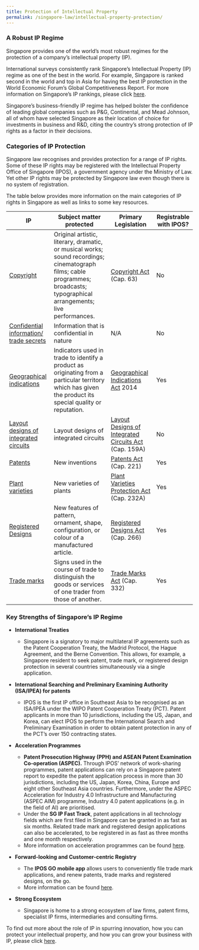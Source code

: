 ```yaml
---
title: Protection of Intellectual Property
permalink: /singapore-law/intellectual-property-protection/
---
```


### A Robust IP Regime  
Singapore provides one of the world’s most robust regimes for the protection of a company’s intellectual property (IP).  

International surveys consistently rank Singapore’s Intellectual Property (IP) regime as one of the best in the world. For example, Singapore is ranked second in the world and top in Asia for having the best IP protection in the World Economic Forum’s Global Competitiveness Report. For more information on Singapore’s IP rankings, please click [here](https://www.ipos.gov.sg/who-we-are/singapore-ip-ranking).  

Singapore’s business-friendly IP regime has helped bolster the confidence of leading global companies such as P&G, Continental, and Mead Johnson, all of whom have selected Singapore as their location of choice for investments in business and R&D, citing the country’s strong protection of IP rights as a factor in their decisions.

### Categories of IP Protection
Singapore law recognises and provides protection for a range of IP rights. Some of these IP rights may be registered with the Intellectual Property Office of Singapore (IPOS), a government agency under the Ministry of Law. Yet other IP rights may be protected by Singapore law even though there is no system of registration.   

The table below provides more information on the main categories of IP rights in Singapore as well as links to some key resources.

| IP | Subject matter protected | Primary Legislation | Registrable with IPOS? |
|-|-|-|-|
|[Copyright](https://www.ipos.gov.sg/understanding-innovation-ip/copyright)|Original artistic, literary, dramatic, or musical works; sound recordings; cinematograph films; cable programmes; broadcasts; typographical arrangements; live performances.|[Copyright Act](https://sso.agc.gov.sg/Act/CA1987) (Cap. 63)|No|
|[Confidential information/ trade secrets](https://www.ipos.gov.sg/understanding-innovation-ip/other-ips/confidential-information-trade-secrets)|Information that is confidential in nature|N/A|No|
|[Geographical indications](https://www.ipos.gov.sg/understanding-innovation-ip/geographical-indication)|Indicators used in trade to identify a product as originating from a particular territory which has given the product its special quality or reputation.|[Geographical Indications Act](https://sso.agc.gov.sg/Act/GIA2014) 2014|Yes|
|[Layout designs of integrated circuits](https://www.ipos.gov.sg/understanding-innovation-ip/other-ips/layout-designs-of-integrated-circuits)|Layout designs of integrated circuits|[Layout Designs of Integrated Circuits Act](https://sso.agc.gov.sg/Act/LDICA1999) (Cap. 159A)|No|
|[Patents](https://www.ipos.gov.sg/understanding-innovation-ip/patent)|New inventions|[Patents Act](https://sso.agc.gov.sg/Act/PA1994) (Cap. 221)|Yes|
|[Plant varieties](https://www.ipos.gov.sg/understanding-innovation-ip/other-ips/plant-varieties-protection)|New varieties of plants|[Plant Varieties Protection Act](https://sso.agc.gov.sg/Act/PVPA2004) (Cap. 232A)|Yes|
|[Registered Designs](https://www.ipos.gov.sg/understanding-innovation-ip/design)|New features of pattern, ornament, shape, configuration, or colour of a manufactured article.|[Registered Designs Act](https://sso.agc.gov.sg/Act/RDA2000) (Cap. 266)|Yes|
|[Trade marks](https://www.ipos.gov.sg/understanding-innovation-ip/trade-mark)|Signs used in the course of trade to distinguish the goods or services of one trader from those of another.|[Trade Marks Act](https://sso.agc.gov.sg/Act/TMA1998) (Cap. 332)|Yes|

### Key Strengths of Singapore’s IP Regime

* **International Treaties**
  * Singapore is a signatory to major multilateral IP agreements such as the Patent Cooperation Treaty, the Madrid Protocol, the Hague Agreement, and the Berne Convention. This allows, for example, a Singapore resident to seek patent, trade mark, or registered design protection in several countries simultaneously via a single application.

* **International Searching and Preliminary Examining Authority (ISA/IPEA) for patents**
  * IPOS is the first IP office in Southeast Asia to be recognised as an ISA/IPEA under the WIPO Patent Cooperation Treaty (PCT). Patent applicants in more than 10 jurisdictions, including the US, Japan, and Korea, can elect IPOS to perform the International Search and Preliminary Examination in order to obtain patent protection in any of the PCT’s over 150 contracting states.

* **Acceleration Programmes**
  * **Patent Prosecution Highway (PPH) and ASEAN Patent Examination Co-operation (ASPEC).** Through IPOS’ network of work-sharing programmes, patent applications can rely on a Singapore patent report to expedite the patent application process in more than 30 jurisdictions, including the US, Japan, Korea, China, Europe and eight other Southeast Asia countries. Furthermore, under the ASPEC Acceleration for Industry 4.0 Infrastructure and Manufacturing (ASPEC AIM) programme, Industry 4.0 patent applications (e.g. in the field of AI) are prioritised.
  * Under the **SG IP Fast Track**, patent applications in all technology fields which are first filed in Singapore can be granted in as fast as six months. Related trade mark and registered design applications can also be accelerated, to be registered in as fast as three months and one month respectively.
  * More information on acceleration programmes can be found [here](https://www.ipos.gov.sg/protecting-your-ideas/patent/application-process/accelerated-programmes).

* **Forward-looking and Customer-centric Registry**

  * The **IPOS GO mobile app** allows users to conveniently file trade mark applications, and renew patents, trade marks and registered designs, on the go.
  * More information can be found [here](https://www.ipos.gov.sg/e-services).

* **Strong Ecosystem**
  * Singapore is home to a strong ecosystem of law firms, patent firms, specialist IP firms, intermediaries and consulting firms.

To find out more about the role of IP in spurring innovation, how you can protect your intellectual property, and how you can grow your business with IP, please click [here](https://www.ipos.gov.sg/).

 

